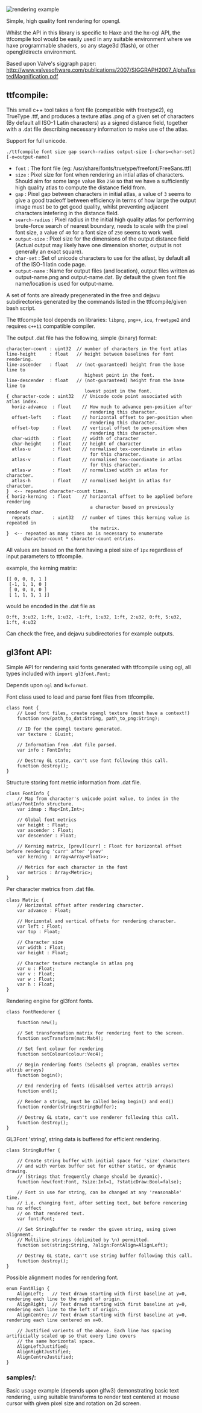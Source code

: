 ![rendering example](https://github.com/deltaluca/gl3font/raw/master/capture.png "Rendering EXample")

Simple, high quality font rendering for opengl.

Whilst the API in this library is specific to Haxe and the hx-ogl API, the ttfcompile tool would be easily used in any suitable environment where we haxe programmable shaders, so any stage3d (flash), or other opengl/directx environment.

Based upon Valve's siggraph paper: http://www.valvesoftware.com/publications/2007/SIGGRAPH2007_AlphaTestedMagnification.pdf

## ttfcompile:

This small c++ tool takes a font file (compatible with freetype2), eg TrueType .ttf, and produces a texture atlas .png of a given set of characters (By default all ISO-1 Latin characters) as a signed distance field, together with a .dat file describing necessary information to make use of the atlas.

Support for full unicode.

    ./ttfcompile font size gap search-radius output-size [-chars=char-set] [-o=output-name]

* `font` : The font file (eg: /usr/share/fonts/truetype/freefont/FreeSans.ttf)
* `size` : Pixel size for font when rendering an intial atlas of characters. Should aim for some large value like `250` so that we have a sufficiently high quality atlas to compute the distance field from.
* `gap`  : Pixel gap between characters in initial atlas, a value of `3` seems to give a good tradeoff between efficiency in terms of how large the output image must be to get good quality, whilst preventing adjacent characters intefering in the distance field.
* `search-radius` : Pixel radius in the initial high quality atlas for performing brute-force search of nearest boundary, needs to scale with the pixel font size, a value of `40` for a font size of `250` seems to work well.
* `output-size` : Pixel size for the dimensions of the output distance field (Actual output may likely have one dimension shorter, output is not generally an exact square).
* `char-set` : Set of unicode characters to use for the atlast, by default all of the ISO-1 latin code page.
* `output-name` : Name for output files (and location), output files written as output-name.png and output-name.dat. By default the given font file name/location is used for output-name.

A set of fonts are already pregenerated in the free and dejavu subdirectories generated by the commands listed in the ttfcompile/given bash script.

The ttfcompile tool depends on libraries: `libpng`, `png++`, `icu`, `freetype2` and requires `c++11` compatible compiler.

The output .dat file has the following, simple (binary) format:

```
character-count : uint32  // number of characters in the font atlas
line-height     : float   // height between baselines for font rendering.
line-ascender   : float   // (not-guaranteed) height from the base line to
                             highest point in the font.
line-descender  : float   // (not-guaranteed) height from the base line to
                             lowest point in the font.
{ character-code : uint32   // Unicode code point associated with atlas index.
  horiz-advance  : float    // How much to advance pen-position after
                               rendering this character.
  offset-left    : float    // horizontal offset to pen-position when
                               rendering this character.
  offset-top     : float    // vertical offset to pen-position when
                               rendering this character.
  char-width     : float    // width of character
  char-height    : float    // height of character
  atlas-u        : float    // normalised tex-coordinate in atlas
                               for this character.
  atlas-v        : float    // normalised tex-coordinate in atlas
                               for this character.
  atlas-w        : float    // normalised width in atlas for character.
  atlas-h        : float    // normalised height in atlas for character.
}  <-- repeated character-count times.
{ horiz-kerning  : float    // horizontal offset to be applied before rendering
                               a character based on previously rendered char.
  repeats        : uint32   // number of times this kerning value is repeated in
                               the matrix.
}  <-- repeated as many times as is necessary to enumerate
      character-count * character-count entries.
```
All values are based on the font having a pixel size of `1px` regardless of input parameters to ttfcompile.

example, the kerning matrix:
```
[[ 0, 0, 0, 1 ]
 [-1, 1, 1, 0 ]
 [ 0, 0, 0, 0 ]
 [ 1, 1, 1, 1 ]]
```
would be encoded in the .dat file as
```
0:ft, 3:u32, 1:ft, 1:u32, -1:ft, 1:u32, 1:ft, 2:u32, 0:ft, 5:u32, 1:ft, 4:u32
```

Can check the free, and dejavu subdirectories for example outputs.

## gl3font API:

Simple API for rendering said fonts generated with ttfcompile using ogl, all types included with
```import gl3font.Font;```

Depends upon `ogl` and `hxformat`.

Font class used to load and parse font files from ttfcompile.
```
class Font {
    // Load font files, create opengl texture (must have a context!)
    function new(path_to_dat:String, path_to_png:String);

    // ID for the opengl texture generated.
    var texture : GLuint;

    // Information from .dat file parsed.
    var info : FontInfo;

    // Destroy GL state, can't use font following this call.
    function destroy();
}
```

Structure storing font metric information from .dat file.
```
class FontInfo {
    // Map from character's unicode point value, to index in the atlas/FontInfo structure.
    var idmap : Map<Int,Int>;

    // Global font metrics
    var height : Float;
    var ascender : Float;
    var descender : Float;

    // Kerning matrix, [prev][curr] : Float for horizontal offset before rendering 'curr' after 'prev'
    var kerning : Array<Array<Float>>;

    // Metrics for each character in the font
    var metrics : Array<Metric>;
}
```

Per character metrics from .dat file.
```
class Matric {
    // Horizontal offset after rendering character.
    var advance : Float;

    // Horizontal and vertical offsets for rendering character.
    var left : Float;
    var top : Float;

    // Character size
    var width : Float;
    var height : Float;

    // Character texture rectangle in atlas png
    var u : Float;
    var v : Float;
    var w : Float;
    var h : Float;
}
```

Rendering engine for gl3font fonts.
```
class FontRenderer {

    function new();

    // Set transformation matrix for rendering font to the screen.
    function setTransform(mat:Mat4);

    // Set font colour for rendering
    function setColour(colour:Vec4);

    // Begin rendering fonts (Selects gl program, enables vertex attrib arrays)
    function begin();

    // End rendering of fonts (disablsed vertex attrib arrays)
    function end();

    // Render a string, must be called being begin() and end()
    function render(string:StringBuffer);

    // Destroy GL state, can't use renderer following this call.
    function destroy();
}
```

GL3Font 'string', string data is buffered for efficient rendering.
```
class StringBuffer {

    // Create string buffer with initial space for 'size' characters
    // and with vertex buffer set for either static, or dynamic drawing.
    // (Strings that frequently change should be dynamic).
    function new(font:Font, ?size:Int=1, ?staticDraw:Bool=false);

    // Font in use for string, can be changed at any 'reasonable' time.
    // i.e. changing font, after setting text, but before rencering has no effect
    // on that rendered text.
    var font:Font;

    // Set StringBuffer to render the given string, using given alignment.
    // Multiline strings (delimited by \n) permitted.
    function set(string:String, ?align:FontAlign=AlignLeft);

    // Destroy GL state, can't use string buffer following this call.
    function destroy();
}
```

Possible alignment modes for rendering font.
```
enum FontAlign {
    AlignLeft;   // Text drawn starting with first baseline at y=0, rendering each line to the right of origin.
    AlignRight;  // Text drawn starting with first baseline at y=0, rendering each line to the left of origin.
    AlignCentre; // Text drawn starting with first baseline at y=0, rendering each line centered on x=0.

    // Justified varients of the above. Each line has spacing artificially scaled up so that every line covers
    // the same horizontal space.
    AlignLeftJustified;
    AlignRightJustified;
    AlignCentreJustified;
}
```

### samples/:

Basic usage example (depends upon glfw3) demonstrating basic text rendering, using suitable transforms to render text centered at mouse cursor with given pixel size and rotation on 2d screen.
